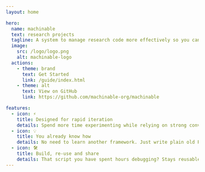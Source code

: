 ```yaml
---
layout: home

hero:
  name: machinable
  text: research projects
  tagline: A system to manage research code more effectively so you can move quickly while enabling reuse and collaboration.
  image:
    src: /logo/logo.png
    alt: machinable-logo
  actions:
    - theme: brand
      text: Get Started
      link: /guide/index.html
    - theme: alt
      text: View on GitHub
      link: https://github.com/machinable-org/machinable

features:
  - icon: ⚡️
    title: Designed for rapid iteration
    details: Spend more time experimenting while relying on strong conventions to keep things organized.
  - icon: 💡
    title: You already know how
    details: No need to learn another framework. Just write plain old Python code - no magic here.
  - icon: 🛠️
    title: Build, re-use and share
    details: That script you have spent hours debugging? Stays reusable and easy to share.
---
```



